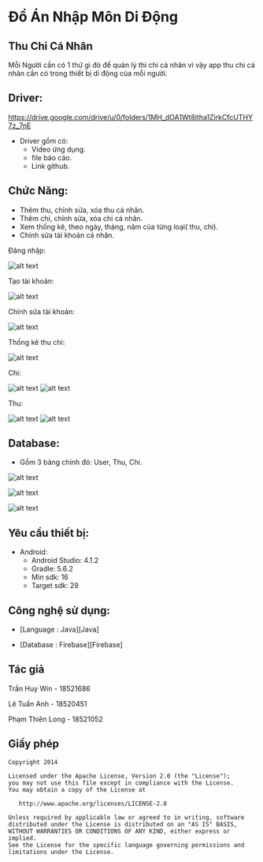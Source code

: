 # Đồ Án Nhập Môn Di Động

## Thu Chi Cá Nhân

   

 Mỗi Người cần có 1 thứ gì đó để quản lý thi chi cá nhân vì vậy app thu chi cá nhân cần có trong thiết bị di động của mỗi người.


## Driver:
https://drive.google.com/drive/u/0/folders/1MH_dOA1Wt8jtha1ZjrkCfcUTHY7z_7nE
- Driver gồm có:
   + Video ứng dụng.
   + file báo cáo.
   + Link github.
   
## Chức Năng:
- Thêm thu, chỉnh sửa, xóa thu cá nhân.
- Thêm chi, chỉnh sửa, xóa chi cá nhân.
- Xem thống kê, theo ngày, tháng, năm của từng loại( thu, chi).
- Chỉnh sửa tài khoản cá nhân.
<p>Đăng nhập:</p>

![alt text](https://user-images.githubusercontent.com/57520628/105848850-27e61500-6012-11eb-9e65-b85c425d0b9b.png)
<p>Tạo tài khoản:</p>

![alt text](https://user-images.githubusercontent.com/57520628/105848867-2b799c00-6012-11eb-97f5-2a85f17a466b.png)
<p>Chỉnh sửa tài khoản:</p>

![alt text](https://user-images.githubusercontent.com/57520628/105848883-2fa5b980-6012-11eb-9fae-68710ee2143b.png)
<p>Thống kê thu chi:</p>

![alt text](https://user-images.githubusercontent.com/57520628/105848928-40562f80-6012-11eb-9ad2-93a9e622c1af.png)
<p>Chi:</p>

![alt text](https://user-images.githubusercontent.com/57520628/105848938-43512000-6012-11eb-97e7-752338183a4b.png)
![alt text](https://user-images.githubusercontent.com/57520628/105848944-464c1080-6012-11eb-9ea3-2a4433e34d32.png)
<p>Thu:</p>

![alt text](https://user-images.githubusercontent.com/57520628/105848952-49df9780-6012-11eb-812b-0d3ea07e2f31.png)
![alt text](https://user-images.githubusercontent.com/57520628/105848960-4cda8800-6012-11eb-9e72-da25ec44dc41.png)
## Database:
- Gồm 3 bảng chính đó: User, Thu, Chi.

![alt text](https://user-images.githubusercontent.com/57520628/105848441-8f4f9500-6011-11eb-900c-2355bcc467a0.png)

![alt text](https://user-images.githubusercontent.com/57520628/105848443-9080c200-6011-11eb-80cd-3c0de2508030.png)

![alt text](https://user-images.githubusercontent.com/57520628/105848268-52839e00-6011-11eb-85d6-f0507747d330.png)
## Yêu cầu thiết bị:

   - Android:
     + Android Studio: 4.1.2
     + Gradle: 5.6.2
     + Min sdk: 16
     + Target sdk: 29


## Công nghệ sử dụng:

- [Language  :  Java][Java]

- [Database  :  Firebase][Firebase]    


## Tác giả

Trần Huy Win - 18521686

Lê Tuấn Anh   - 18520451

Phạm Thiên Long - 18521052
## Giấy phép

    Copyright 2014

    Licensed under the Apache License, Version 2.0 (the "License");
    you may not use this file except in compliance with the License.
    You may obtain a copy of the License at

       http://www.apache.org/licenses/LICENSE-2.0

    Unless required by applicable law or agreed to in writing, software
    distributed under the License is distributed on an "AS IS" BASIS,
    WITHOUT WARRANTIES OR CONDITIONS OF ANY KIND, either express or implied.
    See the License for the specific language governing permissions and
    limitations under the License.

